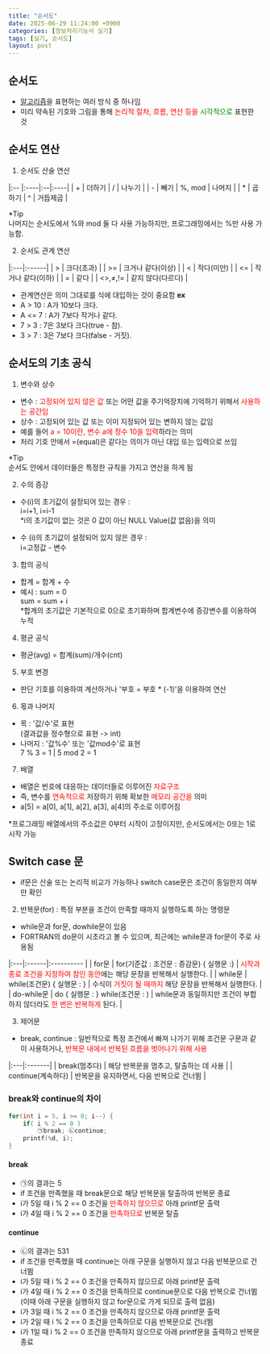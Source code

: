 ```yaml
---
title: "순서도"
date: 2025-06-29 11:24:00 +0900
categories: [정보처리기능사 실기]
tags: [실기, 순서도]
layout: post
---
```


## 순서도
- [알고리즘](/posts/알고리즘/)을 표현하는 여러 방식 중 하나임
- 미리 약속된 기호와 그림을 통해 <span style="color:red">논리적 절차, 흐름, 연산 등을</span> <span style="color:green">시각적으로</span> 표현한 것


## 순서도 연산
1) 순서도 산술 연산

|:-- |:----|:--|:----|
| + | 더하기 | / | 나누기 |
| - | 빼기 | %, mod | 나머지 |
| * | 곱하기 | ^ | 거듭제곱 |
  
*Tip  
나머지는 순서도에서 %와 mod 둘 다 사용 가능하지만, 프로그래밍에서는 %만 사용 가능함.

2) 순서도 관계 연산

|:---|:------|
| > | 크다(초과) |
| >= | 크거나 같다(이상) |
| < | 작다(미만) |
| <= | 작거나 같다(이하) |
| = | 같다 |
| <>,≠,!= | 같지 않다(다르다) |
  
- 관계연산은 의미 그대로를 식에 대입하는 것이 중요함
**ex** 
- A > 10 : A가 10보다 크다.
- A <= 7 : A가 7보다 작거나 같다.
- 7 > 3 : 7은 3보다 크다(true - 참).
- 3 > 7 : 3은 7보다 크다(false - 거짓).

## 순서도의 기초 공식
1) 변수와 상수
- 변수 : <span style="color:red">고정되어 있지 않은 값</span> 또는 어떤 값을 주기억장치에 기억하기 위해서 <span style="color:red">사용하는 공간임</span>
- 상수 : 고정되어 있는 값 또는 이미 지정되어 있는 변하지 않는 값임
- 예를 들어 <span style="color:red">a = 10이란, 변수 a에 정수 10을 입력</span>하라는 의미
- 처리 기호 안에서 =(equal)은 같다는 의미가 아닌 대입 또는 입력으로 쓰임
  
*Tip  
순서도 안에서 데이터들은 특정한 규칙을 가지고 연산을 하게 됨

2) 수의 증강
- 수(i)의 초기값이 설정되어 있는 경우 :  
i=i+1, i=i-1  
*i의 초기값이 없는 것은 0 값이 아닌 NULL Value(값 없음)을 의미

- 수 (i)의 초기값이 설정되어 있지 않은 경우 :  
i=고정값 - 변수

3) 합의 공식
- 합계 = 합계 + 수
- 예시 : sum = 0  
sum = sum + i  
*합계의 초기값은 기본적으로 0으로 초기화하며 합계변수에 증강변수를 이용하여 누적

4) 평균 공식
- 평균(avg) = 합계(sum)/개수(cnt)

5) 부호 변경
- 판단 기호를 이용하여 계산하거나 '부호 = 부호 * (-1)'을 이용하여 연산

6) 몫과 나머지
- 목 : '값/수'로 표현  
(결과값을 정수형으로 표현 -> int)  
- 나머지 : '값%수' 또는 '값mod수'로 표현  
7 % 3 = 1  | 5 mod 2 = 1

7) 배열
- 배열은 번호에 대응하는 데이터들로 이루어진 <span style="color:red">자료구조</span>
- 즉, 변수를 <span style="color:red">연속적으로</span> 저장하기 위해 확보한 <span style="color:red">메모리 공간을</span> 의미
- a[5] = a[0], a[1], a[2], a[3], a[4]의 주소로 이루어짐

*프로그래밍 배열에서의 주소값은 0부터 시작이 고정이지만, 순서도에서는 0또는 1로 시작 가능

## Switch case 문 
- if문은 산술 또는 논리적 비교가 가능하나 switch case문은 조건이 동일한지 여부만 확인

2) 반복문(for) : 특정 부분을 조건이 만족할 때까지 실행하도록 하는 명령문
- while문과 for문, dowhile문이 있음
- FORTRAN의 do문이 시초라고 볼 수 있으며, 최근에는 while문과 for문이 주로 사용됨

|:---|:------|:----------  |
| for문 | for(기준값 : 조건문 : 증감문) { 실행문 :} | <span style="color:red">시작과 종료 조건을 지정하여 참인 동안</span>에는 해당 문장을 반복해서 실행한다. |
| while문 | while(조건문) { 실행문 : } | 수식이 <span style="color:red">거짓이 될 때까지</span> 해당 문장을 반복해서 실행한다. |
| do-while문 | do { 실행문 : } while(조건문 : ) | while문과 동일하지만 조건이 부합하지 않더라도 <span style="color:red">한 번은 반복하게</span> 된다. |

3) 제어문
- break, continue : 일반적으로 특정 조건에서 빠져 나가기 위해 조건문 구문과 같이 사용하거나, <span style="color:red">반복문 내에서 반복된 흐름을 벗어나기 위해 사용</span>

|:---|:-------|
| break(멈추다) | 해당 반복문을 멈추고, 탈출하는 데 사용 |
| continue(계속하다) | 반복문을 유지하면서, 다음 반복으로 건너뜀 |

### break와 continue의 차이
```c
for(int i = 5, i >= 0; i--) {
    if( i % 2 == 0 )
        ㉠break; ㉡continue; 
    printf(%d, i);
}
```
#### break

- ㉠의 결과는 5
- if 조건을 만족했을 때 break문으로 해당 반복문을 탈출하여 반복문 종료
- i가 5일 때  i % 2 == 0 조건을 <span style="color:red">만족하지 않으므로</span> 아래 printf문 출력
- i가 4일 때 i % 2 == 0 조건을 <span style="color:red">만족하므로</span> 반복문 탈출

#### continue
- ㉡의 결과는 531
- if 조건을 만족했을 때 continue는 아래 구문을 실행하지 않고 다음 반복문으로 건너뜀
- i가 5일 때 i % 2 == 0 조건을 만족하지 않으므로 아래 printf문 출력
- i가 4일 때 i % 2 == 0 조건을 만족하므로 continue문으로 다음 반복으로 건너뜀(이때 아래 구문을 실행하지 않고 for문으로 가게 되므로 출력 없음)
- i가 3일 때 i % 2 == 0 조건을 만족하지 않으므로 아래 printf문 출력
- i가 2일 때 i % 2 == 0 조건을 만족하므로 다음 반복문으로 건너뜀
- i가 1일 때 i % 2 == 0 조건을 만족하지 않으므로 아래 printf문을 출력하고 반복문 종료




<span style="color:red"></span>